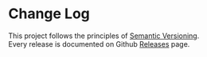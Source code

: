 # Change Log

This project follows the principles of [Semantic Versioning](http://semver.org/).  
Every release is documented on Github [Releases](https://github.com/stekoe/ocl.js/releases) page.
